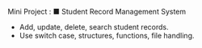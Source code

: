 Mini Project :
■ Student Record Management System
- Add, update, delete, search student records.
- Use switch case, structures, functions, file handling.
